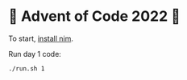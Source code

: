 # 🎄 Advent of Code 2022 🎄

To start, [install nim](https://nim-lang.org/install.html).

Run day 1 code:

```sh
./run.sh 1
```